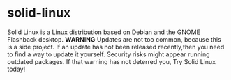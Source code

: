 # solid-linux
Solid Linux is a Linux distribution based on Debian and the GNOME Flashback desktop.
**WARNING**
Updates are not too common, because this is a side project.
If an update has not been released recently,then you need to find a way to update it yourself.
Security risks might appear running outdated packages.
If that warning has not deterred you, Try Solid Linux today!
